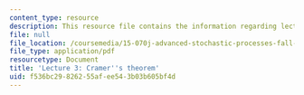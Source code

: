 ```yaml
---
content_type: resource
description: This resource file contains the information regarding lecture 3.
file: null
file_location: /coursemedia/15-070j-advanced-stochastic-processes-fall-2013/f536bc29826255afee543b03b605bf4d_MIT15_070JF13_Lec3.pdf
file_type: application/pdf
resourcetype: Document
title: 'Lecture 3: Cramer''s theorem'
uid: f536bc29-8262-55af-ee54-3b03b605bf4d
---
```

